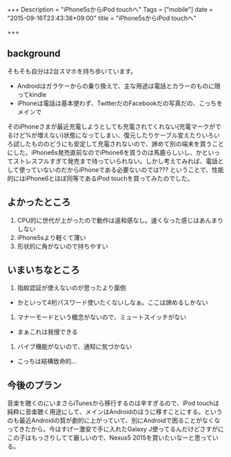 +++
Description = "iPhone5sからiPod touchへ"
Tags = ["mobile"]
date = "2015-09-16T23:43:38+09:00"
title = "iPhone5sからiPod touchへ"

+++

## background
そもそも自分は2台スマホを持ち歩いています。

- Androidはガラケーからの乗り換えで、主な用途は電話とカラーのものに限ってkindle
- iPhoneは電話は基本使わず、TwitterだのFacebookだの写真だの、こっちをメインで

そのiPhoneさまが最近充電しようとしても充電されてくれない(充電マークがでるけど%が増えない)状態になってしまい、復元したりケーブル変えたりいろいろ試したもののどうにも安定して充電されないので、諦めて別の端末を買うことにした。iPhone6s発売直前なのでiPhone6を買うのは馬鹿らしいし、かといってストレスフルすぎて発売まで待っていられない。しかし考えてみれば、電話として使っていないのだからiPhoneである必要ないのでは??? ということで、性能的にはiPhone6とほぼ同等であるiPod touchを買ってみたのでした。

## よかったところ
1. CPU的に世代が上がったので動作は違和感なし。速くなった感じはあんまりしない
1. iPhone5sより軽くて薄い
1. 形状的に角がないので持ちやすい

## いまいちなところ
1. 指紋認証が使えないのが思ったより面倒
 - かといって4桁パスワード使いたくないしなぁ。ここは諦めるしかない
1. マナーモードという概念がないので、ミュートスイッチがない
 - まぁこれは我慢できる
1. バイブ機能がないので、通知に気づかない
 - こっちは結構致命的…

## 今後のプラン
音楽を聴くのにいまさらiTunesから移行するのは辛すぎるので、iPod touchは純粋に音楽聴く用途にして、メインはAndroidのほうに移すことにする。というのも最近Androidの質が劇的に上がっていて、別にAndroidで困ることがなくなってきたから。今はすげー激安で手に入れたGalaxy J使ってるんだけどさすがにこの子はもっさりしてて厳しいので、Nexus5 2015を買いたいなーと思っている。
